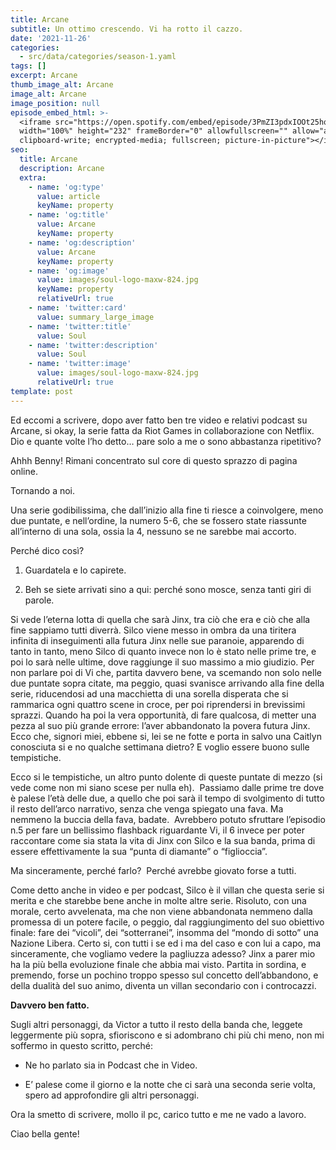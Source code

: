```yaml
---
title: Arcane
subtitle: Un ottimo crescendo. Vi ha rotto il cazzo.
date: '2021-11-26'
categories:
  - src/data/categories/season-1.yaml
tags: []
excerpt: Arcane
thumb_image_alt: Arcane
image_alt: Arcane
image_position: null
episode_embed_html: >-
  <iframe src="https://open.spotify.com/embed/episode/3PmZI3pdxIOOt25hqUChyH"
  width="100%" height="232" frameBorder="0" allowfullscreen="" allow="autoplay;
  clipboard-write; encrypted-media; fullscreen; picture-in-picture"></iframe>
seo:
  title: Arcane
  description: Arcane
  extra:
    - name: 'og:type'
      value: article
      keyName: property
    - name: 'og:title'
      value: Arcane
      keyName: property
    - name: 'og:description'
      value: Arcane
      keyName: property
    - name: 'og:image'
      value: images/soul-logo-maxw-824.jpg
      keyName: property
      relativeUrl: true
    - name: 'twitter:card'
      value: summary_large_image
    - name: 'twitter:title'
      value: Soul
    - name: 'twitter:description'
      value: Soul
    - name: 'twitter:image'
      value: images/soul-logo-maxw-824.jpg
      relativeUrl: true
template: post
---
```

Ed eccomi a scrivere, dopo aver fatto ben tre video e relativi podcast su Arcane, si okay, la serie fatta da Riot Games in collaborazione con Netflix. Dio e quante volte l’ho detto… pare solo a me o sono abbastanza ripetitivo?

Ahhh Benny! Rimani concentrato sul core di questo sprazzo di pagina online.

Tornando a noi.

Una serie godibilissima, che dall’inizio alla fine ti riesce a coinvolgere, meno due puntate, e nell’ordine, la numero 5-6, che se fossero state riassunte all’interno di una sola, ossia la 4, nessuno se ne sarebbe mai accorto.

Perché dico così? 

1.  Guardatela e lo capirete.

2.  Beh se siete arrivati sino a qui: perché sono mosce, senza tanti giri di parole. 

Si vede l’eterna lotta di quella che sarà Jinx, tra ciò che era e ciò che alla fine sappiamo tutti diverrà. Silco viene messo in ombra da una tiritera infinita di inseguimenti alla futura Jinx nelle sue paranoie, apparendo di tanto in tanto, meno Silco di quanto invece non lo è stato nelle prime tre, e poi lo sarà nelle ultime, dove raggiunge il suo massimo a mio giudizio.
Per non parlare poi di Vi che, partita davvero bene, va scemando non solo nelle due puntate sopra citate, ma peggio, quasi svanisce arrivando alla fine della serie, riducendosi ad una macchietta di una sorella disperata che si rammarica ogni quattro scene in croce, per poi riprendersi in brevissimi sprazzi.
Quando ha poi la vera opportunità, di fare qualcosa, di metter una pezza al suo più grande errore: l’aver abbandonato la povera futura Jinx. 
Ecco che, signori miei, ebbene si, lei se ne fotte e porta in salvo una Caitlyn conosciuta si e no qualche settimana dietro? E voglio essere buono sulle tempistiche.

Ecco si le tempistiche, un altro punto dolente di queste puntate di mezzo (si vede come non mi siano scese per nulla eh). 
Passiamo dalle prime tre dove è palese l’età delle due, a quello che poi sarà il tempo di svolgimento di tutto il resto dell’arco narrativo, senza che venga spiegato una fava. Ma nemmeno la buccia della fava, badate. 
Avrebbero potuto sfruttare l’episodio n.5 per fare un bellissimo flashback riguardante Vi, il 6 invece per poter raccontare come sia stata la vita di Jinx con Silco e la sua banda, prima di essere effettivamente la sua “punta di diamante” o “figlioccia”.

Ma sinceramente, perché farlo? 
Perché avrebbe giovato forse a tutti.

Come detto anche in video e per podcast, Silco è il villan che questa serie si merita e che starebbe bene anche in molte altre serie. Risoluto, con una morale, certo avvelenata, ma che non viene abbandonata nemmeno dalla promessa di un potere facile, o peggio, dal raggiungimento del suo obiettivo finale: fare dei “vicoli”, dei “sotterranei”, insomma del “mondo di sotto” una Nazione Libera.
Certo si, con tutti i se ed i ma del caso e con lui a capo, ma sinceramente, che vogliamo vedere la pagliuzza adesso?
Jinx a parer mio ha la più bella evoluzione finale che abbia mai visto. Partita in sordina, e premendo, forse un pochino troppo spesso sul concetto dell’abbandono, e della dualità del suo animo, diventa un villan secondario con i controcazzi. 

**Davvero ben fatto.**

Sugli altri personaggi, da Victor a tutto il resto della banda che, leggete leggermente più sopra, sfioriscono e si adombrano chi più chi meno, non mi soffermo in questo scritto, perché:

*   Ne ho parlato sia in Podcast che in Video.

*   E’ palese come il giorno e la notte che ci sarà una seconda serie volta, spero ad approfondire gli altri personaggi.

Ora la smetto di scrivere, mollo il pc, carico tutto e me ne vado a lavoro.

Ciao bella gente!
